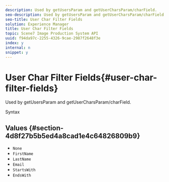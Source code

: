 ```yaml
---
description: Used by getUsersParam and getUserCharsParam/charField.
seo-description: Used by getUsersParam and getUserCharsParam/charField.
seo-title: User Char Filter Fields
solution: Experience Manager
title: User Char Filter Fields
topic: Scene7 Image Production System API
uuid: f94da97c-2255-4326-9cae-2987f2648f3e
index: y
internal: n
snippet: y
---
```


# User Char Filter Fields{#user-char-filter-fields}

Used by getUsersParam and getUserCharsParam/charField.

 Syntax 

## Values {#section-4d8f27b5b5ed4a8cad1e4c64826809b9}

* `None` 
* `FirstName` 
* `LastName` 
* `Email` 
* `StartsWith` 
* `EndsWith`


